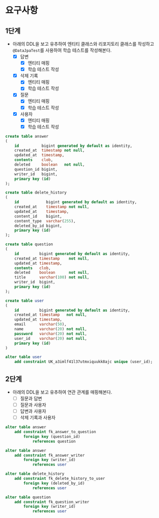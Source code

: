 # 요구사항

## 1단계

- 아래의 DDL을 보고 유추하여 엔티티 클래스와 리포지토리 클래스를 작성하고 `@DataJpaTest`를 사용하여 학습 테스트를 작성해본다.
    - [x] 답변
        - [x] 엔티티 매핑
        - [x] 학습 테스트 작성
    - [x] 삭제 기록
        - [x] 엔티티 매핑
        - [x] 학습 테스트 작성
    - [x] 질문
        - [x] 엔티티 매핑
        - [x] 학습 테스트 작성
    - [x] 사용자
        - [x] 엔티티 매핑
        - [x] 학습 테스트 작성

```sql
create table answer
(
    id          bigint generated by default as identity,
    created_at  timestamp not null,
    updated_at  timestamp,
    contents    clob,
    deleted     boolean   not null,
    question_id bigint,
    writer_id   bigint,
    primary key (id)
);

create table delete_history
(
    id            bigint generated by default as identity,
    created_at    timestamp not null,
    updated_at    timestamp,
    content_id    bigint,
    content_type  varchar(255),
    deleted_by_id bigint,
    primary key (id)
);

create table question
(
    id         bigint generated by default as identity,
    created_at timestamp    not null,
    updated_at timestamp,
    contents   clob,
    deleted    boolean      not null,
    title      varchar(100) not null,
    writer_id  bigint,
    primary key (id)
);

create table user
(
    id         bigint generated by default as identity,
    created_at timestamp   not null,
    updated_at timestamp,
    email      varchar(50),
    name       varchar(20) not null,
    password   varchar(20) not null,
    user_id    varchar(20) not null,
    primary key (id)
)

alter table user
    add constraint UK_a3imlf41l37utmxiquukk8ajc unique (user_id);
```

## 2단계

- 아래의 DDL을 보고 유추하여 연관 관계를 매핑해본다.
    - [ ] 질문과 답변
    - [ ] 질문과 사용자
    - [ ] 답변과 사용자
    - [ ] 삭제 기록과 사용자

```sql
alter table answer
    add constraint fk_answer_to_question
        foreign key (question_id)
            references question

alter table answer
    add constraint fk_answer_writer
        foreign key (writer_id)
            references user

alter table delete_history
    add constraint fk_delete_history_to_user
        foreign key (deleted_by_id)
            references user

alter table question
    add constraint fk_question_writer
        foreign key (writer_id)
            references user
```
